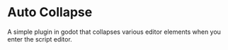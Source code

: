 # Auto Collapse
A simple plugin in godot that collapses various editor elements when you enter the script editor.
